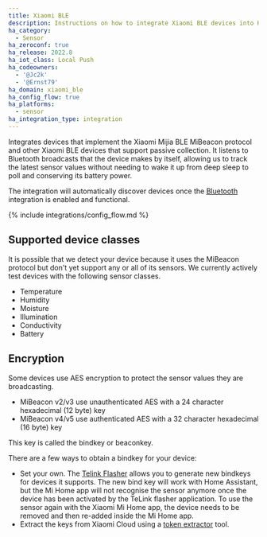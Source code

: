 ```yaml
---
title: Xiaomi BLE
description: Instructions on how to integrate Xiaomi BLE devices into Home Assistant.
ha_category:
  - Sensor
ha_zeroconf: true
ha_release: 2022.8
ha_iot_class: Local Push
ha_codeowners:
  - '@Jc2k'
  - '@Ernst79'
ha_domain: xiaomi_ble
ha_config_flow: true
ha_platforms:
  - sensor
ha_integration_type: integration
---
```


Integrates devices that implement the Xiaomi Mijia BLE MiBeacon protocol and other Xiaomi BLE devices that support passive collection. It listens to Bluetooth broadcasts that the device makes by itself, allowing us to track the latest sensor values without needing to wake it up from deep sleep to poll and conserving its battery power.

The integration will automatically discover devices once the [Bluetooth](/integrations/bluetooth) integration is enabled and functional.

{% include integrations/config_flow.md %}

## Supported device classes

It is possible that we detect your device because it uses the MiBeacon protocol but don't yet support any or all of its sensors. We currently actively test devices with the following sensor classes.

- Temperature
- Humidity
- Moisture
- Illumination
- Conductivity
- Battery

## Encryption

Some devices use AES encryption to protect the sensor values they are broadcasting.

* MiBeacon v2/v3 use unauthenticated AES with a 24 character hexadecimal (12 byte) key
* MiBeacon v4/v5 use authenticated AES with a 32 character hexadecimal (16 byte) key

This key is called the bindkey or beaconkey.

There are a few ways to obtain a bindkey for your device:

* Set your own. The [Telink Flasher](https://atc1441.github.io/TelinkFlasher.html) allows you to generate new bindkeys for devices it supports. The new bind key will work with Home Assistant, but the Mi Home app will not recognise the sensor anymore once the device has been activated by the TeLink flasher application. To use the sensor again with the Xiaomi Mi Home app, the device needs to be removed and then re-added inside the Mi Home app.
* Extract the keys from Xiaomi Cloud using a [token extractor](https://github.com/PiotrMachowski/Xiaomi-cloud-tokens-extractor) tool.
